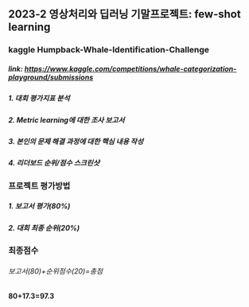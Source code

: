 ## 2023-2 영상처리와 딥러닝 기말프로젝트: few-shot learning

### kaggle Humpback-Whale-Identification-Challenge
##### link: https://www.kaggle.com/competitions/whale-categorization-playground/submissions

##### 1. 대회 평가지표 분석
##### 2. Metric learning에 대한 조사 보고서
##### 3. 본인의 문제 해결 과정에 대한 핵심 내용 작성
##### 4. 리더보드 순위/점수 스크린샷 

### 프로젝트 평가방법
##### 1. 보고서 평가(80%)
##### 2. 대회 최종 순위(20%)

### 최종점수
###### 보고서(80)+순위점수(20)=총점
#### 80+17.3=97.3
